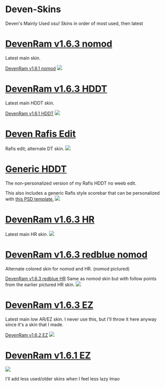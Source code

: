 # Deven-Skins
Deven's Mainly Used osu! Skins
in order of most used, then latest

# [DevenRam v1.6.3 nomod](https://drive.google.com/uc?export=download&id=1VPENj-MrKH3TCo-MJC4HZwkEAGvthlYI)
Latest main skin.

[DevenRam v1.6.1 nomod](https://drive.google.com/u/0/uc?export=download&confirm=xOLR&id=1M4AzPxTjhNc6k_cOijlz_RCtppR6WtBE)
![](https://osu.ppy.sh/ss/15118197/199d)

# [DevenRam v1.6.3 HDDT](https://drive.google.com/uc?export=download&id=1CULRC7uSEoqUY65C6YcKHCaUFQ3_r55i)
Latest main HDDT skin.

[DevenRam v1.6.1 HDDT](https://drive.google.com/uc?export=download&id=1zNK4Tox60lKBL-jL8N5GTHMc1Dn-2sja)
![](https://osu.ppy.sh/ss/15118223/6ba3)

# [Deven Rafis Edit](https://drive.google.com/uc?export=download&id=1ZxUv_URZDU2ARx7Ot5NiPXvxmbE2eEy3)
Rafis edit; alternate DT skin.
![](https://osu.ppy.sh/ss/15180097/d712)

# [Generic HDDT](https://drive.google.com/uc?export=download&id=1FaAFZQozLmhfTD9uQW0CvIgv7p3-T9fH)
The non-personalized version of my Rafis HDDT no weeb edit.

This also includes a generic Rafis style scorebar that can be personalized with [this PSD template.](https://drive.google.com/uc?export=download&id=1b934NqrD43_Ifdo9wAi8a_d3gUy9i1kh)
![](https://osu.ppy.sh/ss/15180085/ea3d)

# [DevenRam v1.6.3 HR](https://drive.google.com/uc?export=download&id=1yxBVTOcP4WEFVLzvyQVev1_YiVU5JOWW)
Latest main HR skin.
![](https://osu.ppy.sh/ss/15180113/7bdf)

# [DevenRam v1.6.3 redblue nomod](https://drive.google.com/uc?export=download&id=1sZbzjfLVxnutiN3lR1PpAJQBG85s_jFS)
Alternate colored skin for nomod and HR. (nomod pictured)

[DevenRam v1.6.3 redblue HR](https://drive.google.com/uc?export=download&id=1XYcovLi9rwgbKw42n4-ebhjoSD97v91L) Same as nomod skin but with follow points from the earlier pictured HR skin.
![](https://osu.ppy.sh/ss/15180092/54c4)

# [DevenRam v1.6.3 EZ](https://drive.google.com/uc?export=download&id=1gC8ifvb_hQH5UBGevkJJiwuzOsgbvu8o)
Latest main low AR/EZ skin. I never use this, but I'll throw it here anyway since it's a skin that I made.

[DevenRam v1.6.2 EZ](https://drive.google.com/u/0/uc?export=download&confirm=i2yz&id=1zA5KsWeR39LR0bngtHpsQw8WeYZJNERt)
![](https://osu.ppy.sh/ss/15128790/9d37)

# [DevenRam v1.6.1 EZ](https://drive.google.com/uc?export=download&id=1sZAn-8M16kGw6afqrKPwEf51RMuXsYDP)
![](https://osu.ppy.sh/ss/15118225/063c)

I'll add less used/older skins when I feel less lazy lmao
